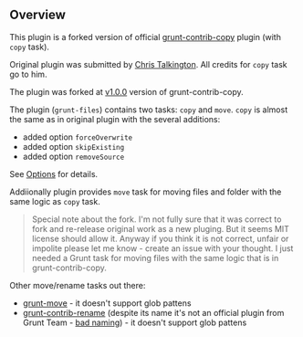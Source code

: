 ## Overview

This plugin is a forked version of official [grunt-contrib-copy](https://github.com/gruntjs/grunt-contrib-copy) plugin (with `copy` task).  

Original plugin was submitted by [Chris Talkington](http://christalkington.com/).
All credits for `copy` task go to him.

The plugin was forked at [v1.0.0](https://github.com/gruntjs/grunt-contrib-copy/releases/tag/v1.0.0) version of grunt-contrib-copy.

The plugin (`grunt-files`) contains two tasks: `copy` and `move`. `copy` is almost the same as in original plugin with the several additions:

* added option `forceOverwrite`
* added option `skipExisting`
* added option `removeSource`

See [Options](#copy-task) for details.

Addiionally plugin provides `move` task for moving files and folder with the same logic as `copy` task.

>Special note about the fork. I'm not fully sure that it was correct to fork and re-release original work as a new pluging. But it seems MIT license should allow it. Anyway if you think it is not correct, unfair or impolite please let me know - create an issue with your thought. I just needed a Grunt task for moving files with the same logic that is in grunt-contrib-copy. 

Other move/rename tasks out there:
* [grunt-move](https://www.npmjs.com/package/grunt-move) - it doesn't support glob pattens  
* [grunt-contrib-rename](https://www.npmjs.com/package/grunt-contrib-rename) (despite its name it's not an official plugin from Grunt Team - [bad naming](https://gruntjs.com/creating-plugins#naming-your-task)) - it doesn't support glob pattens

